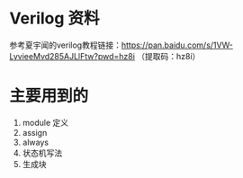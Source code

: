 # Verilog 资料

参考夏宇闻的verilog教程链接：https://pan.baidu.com/s/1VW-LyvieeMvd285AJLlFtw?pwd=hz8i （提取码：hz8i）

# 主要用到的

1. module 定义
2. assign 
3. always
4. 状态机写法
5. 生成块